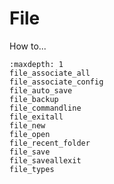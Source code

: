 # File

How to...


```{toctree}
:maxdepth: 1
file_associate_all
file_associate_config
file_auto_save
file_backup
file_commandline
file_exitall
file_new
file_open
file_recent_folder
file_save
file_saveallexit
file_types
```
